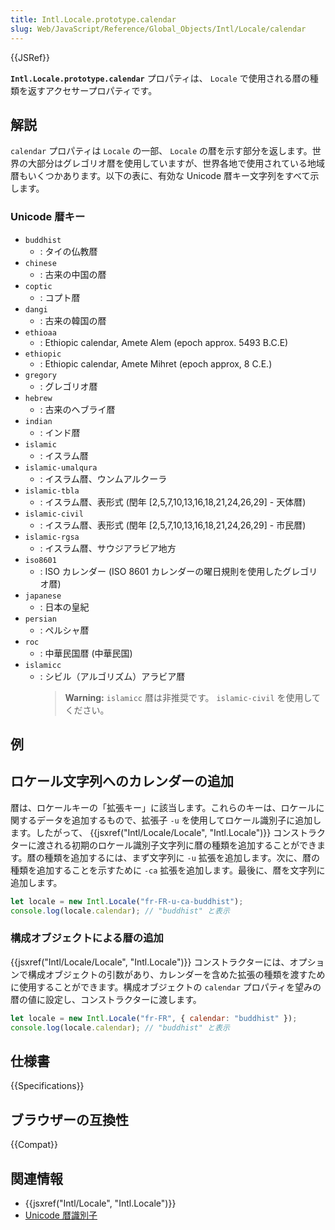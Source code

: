 ```yaml
---
title: Intl.Locale.prototype.calendar
slug: Web/JavaScript/Reference/Global_Objects/Intl/Locale/calendar
---
```

{{JSRef}}

**`Intl.Locale.prototype.calendar`** プロパティは、 `Locale` で使用される暦の種類を返すアクセサープロパティです。

## 解説

`calendar` プロパティは `Locale` の一部、 `Locale` の暦を示す部分を返します。世界の大部分はグレゴリオ暦を使用していますが、世界各地で使用されている地域暦もいくつかあります。以下の表に、有効な Unicode 暦キー文字列をすべて示します。

### Unicode 暦キー

- `buddhist`
  - : タイの仏教暦
- `chinese`
  - : 古来の中国の暦
- `coptic`
  - : コプト暦
- `dangi`
  - : 古来の韓国の暦
- `ethioaa`
  - : Ethiopic calendar, Amete Alem (epoch approx. 5493 B.C.E)
- `ethiopic`
  - : Ethiopic calendar, Amete Mihret (epoch approx, 8 C.E.)
- `gregory`
  - : グレゴリオ暦
- `hebrew`
  - : 古来のヘブライ暦
- `indian`
  - : インド暦
- `islamic`
  - : イスラム暦
- `islamic-umalqura`
  - : イスラム暦、ウンムアルクーラ
- `islamic-tbla`
  - : イスラム暦、表形式 (閏年 [2,5,7,10,13,16,18,21,24,26,29] - 天体暦)
- `islamic-civil`
  - : イスラム暦、表形式 (閏年 [2,5,7,10,13,16,18,21,24,26,29] - 市民暦)
- `islamic-rgsa`
  - : イスラム暦、サウジアラビア地方
- `iso8601`
  - : ISO カレンダー (ISO 8601 カレンダーの曜日規則を使用したグレゴリオ暦)
- `japanese`
  - : 日本の皇紀
- `persian`
  - : ペルシャ暦
- `roc`
  - : 中華民国暦 (中華民国)
- `islamicc`
  - : シビル（アルゴリズム）アラビア暦
    > **Warning:** `islamicc` 暦は非推奨です。 `islamic-civil` を使用してください。

## 例

## ロケール文字列へのカレンダーの追加

暦は、ロケールキーの「拡張キー」に該当します。これらのキーは、ロケールに関するデータを追加するもので、拡張子 `-u` を使用してロケール識別子に追加します。したがって、 {{jsxref("Intl/Locale/Locale", "Intl.Locale")}} コンストラクターに渡される初期のロケール識別子文字列に暦の種類を追加することができます。暦の種類を追加するには、まず文字列に `-u` 拡張を追加します。次に、暦の種類を追加することを示すために `-ca` 拡張を追加します。最後に、暦を文字列に追加します。

```js
let locale = new Intl.Locale("fr-FR-u-ca-buddhist");
console.log(locale.calendar); // "buddhist" と表示
```

### 構成オブジェクトによる暦の追加

{{jsxref("Intl/Locale/Locale", "Intl.Locale")}} コンストラクターには、オプションで構成オブジェクトの引数があり、カレンダーを含めた拡張の種類を渡すために使用することができます。構成オブジェクトの `calendar` プロパティを望みの暦の値に設定し、コンストラクターに渡します。

```js
let locale = new Intl.Locale("fr-FR", { calendar: "buddhist" });
console.log(locale.calendar); // "buddhist" と表示
```

## 仕様書

{{Specifications}}

## ブラウザーの互換性

{{Compat}}

## 関連情報

- {{jsxref("Intl/Locale", "Intl.Locale")}}
- [Unicode 暦識別子](https://www.unicode.org/reports/tr35/#UnicodeCalendarIdentifier)
